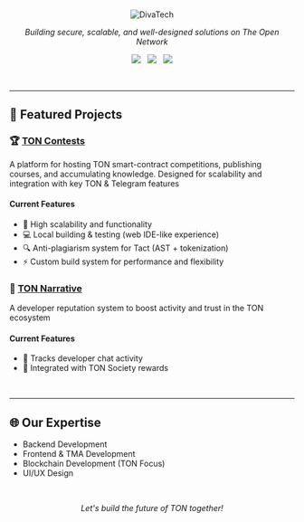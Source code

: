 <br>

<p align="center">
  <img src="https://readme-typing-svg.demolab.com?font=Fira+Code&weight=600&size=32&duration=3500&pause=1000&color=2AABEE&center=true&width=500&lines=DivaTech" alt="DivaTech" />
</p>

<p align="center">
  <em>Building secure, scalable, and well-designed solutions on The Open Network</em>
</p>

<p align="center">
  <a href="https://t.me/diva_tech"><img src="https://img.shields.io/badge/Telegram-2AABEE?style=for-the-badge&logo=telegram&logoColor=white" /></a>&nbsp;&nbsp;
  <a href="mailto:contact@divatech.io"><img src="https://img.shields.io/badge/Gmail-D14836?style=for-the-badge&logo=gmail&logoColor=white" /></a>&nbsp;&nbsp;
  <a href="https://www.linkedin.com/company/divatech-io/"><img src="https://img.shields.io/badge/LinkedIn-0077B5?style=for-the-badge&logo=linkedin&logoColor=white" /></a>
</p>

<br>

---

## 🚀 Featured Projects

### 🏆 [TON Contests](https://toncontests.com)
A platform for hosting TON smart-contract competitions, publishing courses, and accumulating knowledge. Designed for scalability and integration with key TON & Telegram features 


#### Current Features
- 🚀 High scalability and functionality  
- 💻 Local building & testing (web IDE-like experience)  
- 🔍 Anti-plagiarism system for Tact (AST + tokenization)  
- ⚡ Custom build system for performance and flexibility  


### 🌟 [TON Narrative](https://t.me/TonNarrativeBot/app)
A developer reputation system to boost activity and trust in the TON ecosystem 

#### Current Features
- 💬 Tracks developer chat activity  
- 🏅 Integrated with TON Society rewards  

<br>

---

## 🌐 Our Expertise
- Backend Development
- Frontend & TMA Development 
- Blockchain Development (TON Focus)  
- UI/UX Design 

<br>

<p align="center">
  <em>Let's build the future of TON together!</em>
</p>
